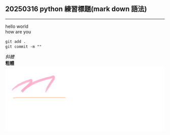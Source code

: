 ## 20250316 python 練習標題(mark down 語法)
---
hello world <br>
how are you
```
git add .
git commit -m ""
```
*斜體* <br>
__粗體__
![](https://github.com/Rexchang0824/20250316-test1/blob/main/M%20drawing.png)
